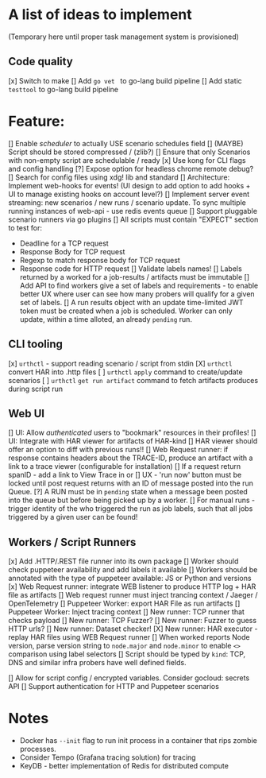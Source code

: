 # A list of ideas to implement
(Temporary here until proper task management system is provisioned)


## Code quality
[x] Switch to make
[] Add `go vet ` to go-lang build pipeline
[] Add static `testtool` to go-lang build pipeline

# Feature:
[] Enable *scheduler* to actually USE scenario schedules field
[] (MAYBE) Script should be stored compressed / (zlib?)
[] Ensure that only Scenarios with non-empty script are schedulable / ready
[x] Use kong for CLI flags and config handling
[?] Expose option for headless chrome remote debug?
[] Search for config files using xdg! lib and standard
[] Architecture: Implement web-hooks for events! (UI design to add option to add hooks + UI to manage existing hooks on account level?)
[] Implement server event streaming: new scenarios / new runs / scenario update. To sync multiple running instances of web-api - use redis events queue
[] Support pluggable scenario runners via go plugins
[] All scripts must contain "EXPECT" section to test for:
- Deadline for a TCP request
- Response Body for TCP request
- Regexp to match response body for TCP request
- Response code for HTTP request
[] Validate labels names!
[] Labels returned by a worked for a job-results / artifacts must be immutable
[] Add API to find workers give a set of labels and requirements - to enable better UX where user can see how many probers will qualify for a given set of labels.
[] A run results object with an update time-limited JWT token must be created when a job is scheduled. Worker can only update, within a time alloted, an already `pending` run. 

## CLI tooling
[x] `urthctl` - support reading scenario / script from stdin
[X] `urthctl` convert HAR into .http files
[ ] `urthctl` `apply` command to create/update scenarios
[ ] `urthctl` `get run artifact` command to fetch artifacts produces during script run

## Web UI
[] UI: Allow _authenticated_ users to "bookmark" resources in their profiles!
[] UI: Integrate with HAR viewer for artifacts of HAR-kind
[] HAR viewer should offer an option to diff with previous runs!!
[] Web Request runner: if response contains headers about the TRACE-ID, produce an artifact with a link to a trace viewer (configurable for installation)
[] If a request return spanID - add a link to View Trace in <Jager> or <Tempo>
[] UX - 'run now' button must be locked until post request returns with an ID of message posted into the run Queue.
[?] A RUN must be in `pending` state when a message been posted into the queue but before being picked up by a worker.
[] For manual runs - trigger identity of the who triggered the run as job labels, such that all jobs triggered by a given user can be found!

## Workers / Script Runners
[x] Add .HTTP/.REST file runner into its own package
[] Worker should check puppeteer availability and add labels it available
[] Workers should be annotated with the type of puppeteer available: JS or Python and versions
[x] Web Request runner: integrate WEB listener to produce HTTP log + HAR file as artifacts
[] Web request runner must inject trancing context / Jaeger / OpenTelemetry
[] Puppeteer Worker: export HAR File as run artifacts
[] Puppeteer Worker: Inject tracing context
[] New runner: TCP runner that checks payload
[] New runner: TCP Fuzzer?
[] New runner: Fuzzer to guess HTTP urls?
[] New runner: Dataset checker!
[X] New runner: HAR executor - replay HAR files using WEB Request runner
[] When worked reports Node version, parse version string to `node.major` and `node.minor` to enable `<>` comparison using label selectors
[] Script should be typed by `kind`: TCP, DNS and similar infra probers have well defined fields. 


[] Allow for script config / encrypted variables. Consider gocloud: secrets API
[] Support authentication for HTTP and Puppeteer scenarios


# Notes
- Docker has `--init` flag to run init process in a container that rips zombie processes.
- Consider Tempo (Grafana tracing solution) for tracing
- KeyDB - better implementation of Redis for distributed compute